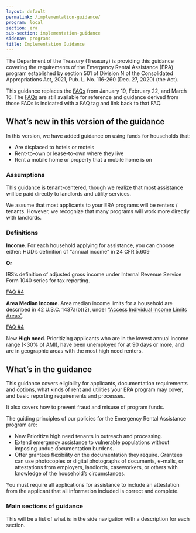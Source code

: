 ```yaml
---
layout: default
permalink: /implementation-guidance/
program: local
section: era
sub-section: implementation-guidance
sidenav: programs
title: Implementation Guidance
---
```


The Department of the Treasury (Treasury) is providing this guidance covering the requirements of the Emergency Rental Assistance (ERA) program established by section 501 of Division N of the Consolidated Appropriations Act, 2021, Pub. L. No. 116-260 (Dec. 27, 2020) (the Act). 

This guidance replaces the [FAQs](faqs/) from January 19, February 22, and March 16. The [FAQs](faqs/) are still available for reference and guidance derived from those FAQs is indicated with a <span class="usa-tag">FAQ</span> tag and link back to that FAQ.

## What’s new in this version of the guidance

In this version, we have added guidance on using funds for households that:

*	Are displaced to hotels or motels 
*	Rent-to-own or lease-to-own where they live
*	Rent a mobile home or property that a mobile home is on
 
### Assumptions

This guidance is tenant-centered, though we realize that most assistance will be paid directly to landlords and utility services. 

We assume that most applicants to your ERA programs will be renters / tenants. However, we recognize that many programs will work more directly with landlords.  

### Definitions

**Income**. For each household applying for assistance, you can choose either: 
HUD’s definition of “annual income” in 24 CFR 5.609 

**Or**

IRS’s definition of adjusted gross income under Internal Revenue Service Form 1040 series for tax reporting. 

<a href="{{ site.baseurl }}/implementation-guidance/faqs#4" class="era-guidance__faq-reference"><span class="usa-tag">FAQ #4</span></a>

**Area Median Income**. Area median income limits for a household are described in 42 U.S.C. 1437a(b)(2), under [“Access Individual Income Limits Areas”](https://www.huduser.gov/portal/datasets/il.html).

<a href="{{ site.baseurl }}/implementation-guidance/faqs#4" class="era-guidance__faq-reference"><span class="usa-tag">FAQ #4</span></a>

<span class="usa-tag usa-tag--new">New</span> **High need**. Prioritizing applicants who are in the lowest annual income range (&lt;30% of AMI), have been unemployed for at 90 days or more, and are in geographic areas with the most high need renters.    

## What’s in the guidance

This guidance covers eligibility for applicants, documentation requirements and options, what kinds of rent and utilities your ERA program may cover, and basic reporting requirements and processes. 

It also covers how to prevent fraud and misuse of program funds. 

The guiding principles of our policies for the Emergency Rental Assistance program are: 

*	<span class="usa-tag usa-tag--new">New</span> Prioritize high need tenants in outreach and processing. 
*	Extend emergency assistance to vulnerable populations without imposing undue documentation burdens. 
*	Offer grantees flexibility on the documentation they require. Grantees can use photocopies or digital photographs of documents, e-malls, or attestations from employers, landlords, caseworkers, or others with knowledge of the household’s circumstances. 

You must require all applications for assistance to include an attestation from the applicant that all information included is correct and complete. 

### Main sections of guidance
<div class="era-guidance-section-links">
  <span class="era-guidance__placeholder">
    This will be a list of what is in the side navigation with a description for each section.
  </span>

</div>
